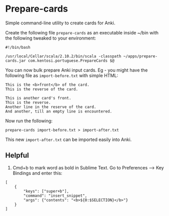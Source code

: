 # Prepare-cards

Simple command-line utility to create cards for Anki.

Create the following file `prepare-cards` as an executable inside ~/bin with the following tweaked to your environment:
```
#!/bin/bash

/usr/local/Cellar/scala/2.10.2/bin/scala -classpath ~/apps/prepare-cards.jar com.kentosi.portuguese.PrepareCards $@
```

You can now bulk prepare Anki input cards. Eg - you might have the following file as `import-before.txt` with simple HTML:

```
This is the <b>front</b> of the card.
This is the reverse of the card.

This is another card's front.
This is the reverse.
Another line in the reserve of the card.
And another, till an empty line is encountered.
```

Now run the following:

```
prepare-cards import-before.txt > import-after.txt
```

This new `import-after.txt` can be imported easily into Anki.


## Helpful

1. Cmd+b to mark word as bold in Sublime Text. Go to Preferences --> Key Bindings and enter this:
```
[
	{ 
	   	"keys": ["super+b"], 
	    "command": "insert_snippet", 
	    "args": {"contents": "<b>${0:$SELECTION}</b>"}
	}
]
```

